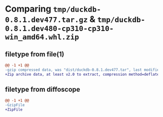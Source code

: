 # Comparing `tmp/duckdb-0.8.1.dev477.tar.gz` & `tmp/duckdb-0.8.1.dev480-cp310-cp310-win_amd64.whl.zip`

## filetype from file(1)

```diff
@@ -1 +1 @@
-gzip compressed data, was "dist/duckdb-0.8.1.dev477.tar", last modified: Mon Jun 12 03:24:38 2023, max compression
+Zip archive data, at least v2.0 to extract, compression method=deflate
```

## filetype from diffoscope

```diff
@@ -1 +1 @@
-GzipFile
+ZipFile
```

